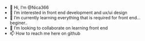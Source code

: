 - 👋 Hi, I’m @Nica366
- 👀 I’m interested in front end development and ux/ui design
- 🌱 I’m currently learning everything that is required for front end... beginer..
- 💞️ I’m looking to collaborate on learning front end
- 📫 How to reach me here on github
